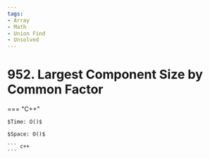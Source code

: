 ```yaml
---
tags:
- Array
- Math
- Union Find
- Unsolved
---
```



# 952. Largest Component Size by Common Factor

=== "C++"

    $Time: O()$

    $Space: O()$

    ``` c++
    ```